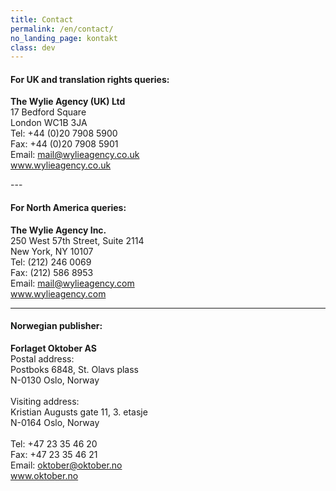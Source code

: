 ```yaml
---
title: Contact
permalink: /en/contact/
no_landing_page: kontakt
class: dev
---
```


<h4>For UK and translation rights queries:</h4>
<p><strong>The Wylie Agency (UK) Ltd</strong><br />
17 Bedford Square<br />  
London WC1B 3JA<br />  
Tel: +44 (0)20 7908 5900<br />  
Fax: +44 (0)20 7908 5901<br />  
Email: <a href="mailto:mail@wylieagency.co.uk">mail@wylieagency.co.uk</a>  <br />
<a href="http://www.wylieagency.co.uk">www.wylieagency.co.uk</a><br />  
</p>
---

<h4>For North America queries:</h4>
<p>
<strong>The Wylie Agency Inc.</strong><br />
250 West 57th Street, Suite 2114  <br />
New York, NY 10107  <br />
Tel: (212) 246 0069  <br />
Fax: (212) 586 8953  <br />
Email: <a href="mailto:mail@wylieagency.com">mail@wylieagency.com</a> <br />
<a href="http://www.wylieagency.com">www.wylieagency.com</a>
</p>

---

<h4>Norwegian publisher:</h4>
<p><strong>Forlaget Oktober AS</strong><br />  
Postal address:<br />  
Postboks 6848, St. Olavs plass<br />    
N-0130 Oslo, Norway<br />  
<br />
Visiting address:<br />  
Kristian Augusts gate 11, 3. etasje<br />  
N-0164 Oslo,  Norway<br />  
<br />
Tel: +47 23 35 46 20<br />  
Fax: +47 23 35 46 21<br />  
Email: <a href="mailto:oktober@oktober.no">oktober@oktober.no</a>  <br />
<a href="http://www.oktober.no">www.oktober.no</a><br />
</p>
